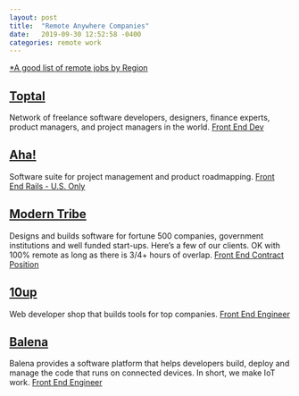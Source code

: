 ```yaml
---
layout: post
title:  "Remote Anywhere Companies"
date:   2019-09-30 12:52:58 -0400
categories: remote work
---
```

[*A good list of remote jobs by Region](https://github.com/remoteintech/remote-jobs)

## <a href="https://www.toptal.com/careers">Toptal</a>
Network of freelance software developers, designers, finance experts, product managers, and project managers in the world.
[Front End Dev](https://www.toptal.com/careers/front-end-developer)


## <a href="https://www.aha.io/company/careers/current-openings">Aha!</a>
Software suite for project management and product roadmapping. 
[Front End Rails - U.S. Only](https://www.aha.io/company/careers/current-openings/front_end_developer_us)
 

## <a href="https://www.tri.be/careers/#openings">Modern Tribe</a>
Designs and builds software for fortune 500 companies, government institutions and well funded start-ups. Here’s a few of our clients. OK with 100% remote as long as there is 3/4+ hours of overlap.
[Front End Contract Position](https://tri.be/careers/frontend-engineer/)

## <a href="https://10up.com/careers/">10up</a>
Web developer shop that builds tools for top companies.
[Front End Engineer](https://10up.com/careers/front-end-engineer/)

## <a href="https://balena.workable.com/">Balena</a>
Balena provides a software platform that helps developers build, deploy and manage the code that runs on connected devices. In short, we make IoT work.
[Front End Engineer](https://balena.workable.com/j/1EBE200F2D?viewed=true)
